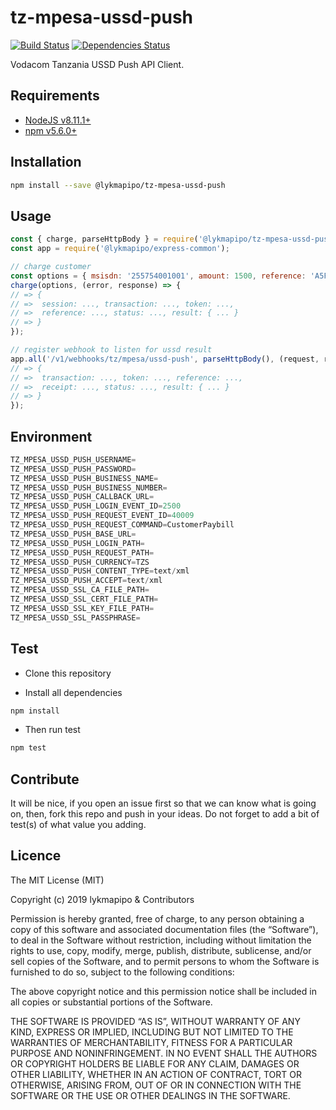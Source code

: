 # tz-mpesa-ussd-push

[![Build Status](https://travis-ci.org/lykmapipo/tz-mpesa-ussd-push.svg?branch=master)](https://travis-ci.org/lykmapipo/tz-mpesa-ussd-push)
[![Dependencies Status](https://david-dm.org/lykmapipo/tz-mpesa-ussd-push.svg?style=flat-square)](https://david-dm.org/lykmapipo/tz-mpesa-ussd-push)

Vodacom Tanzania USSD Push API Client.

## Requirements

- [NodeJS v8.11.1+](https://nodejs.org)
- [npm v5.6.0+](https://www.npmjs.com/)

## Installation

```sh
npm install --save @lykmapipo/tz-mpesa-ussd-push
```

## Usage
```js
const { charge, parseHttpBody } = require('@lykmapipo/tz-mpesa-ussd-push');
const app = require('@lykmapipo/express-common');

// charge customer
const options = { msisdn: '255754001001', amount: 1500, reference: 'A5FK3170' };
charge(options, (error, response) => { 
// => { 
// =>  session: ..., transaction: ..., token: ..., 
// =>  reference: ..., status: ..., result: { ... } 
// => }
});

// register webhook to listen for ussd result
app.all('/v1/webhooks/tz/mpesa/ussd-push', parseHttpBody(), (request, response, next) => {
// => { 
// =>  transaction: ..., token: ..., reference: ..., 
// =>  receipt: ..., status: ..., result: { ... } 
// => }
});
```

## Environment
```js
TZ_MPESA_USSD_PUSH_USERNAME=
TZ_MPESA_USSD_PUSH_PASSWORD=
TZ_MPESA_USSD_PUSH_BUSINESS_NAME=
TZ_MPESA_USSD_PUSH_BUSINESS_NUMBER=
TZ_MPESA_USSD_PUSH_CALLBACK_URL=
TZ_MPESA_USSD_PUSH_LOGIN_EVENT_ID=2500
TZ_MPESA_USSD_PUSH_REQUEST_EVENT_ID=40009
TZ_MPESA_USSD_PUSH_REQUEST_COMMAND=CustomerPaybill
TZ_MPESA_USSD_PUSH_BASE_URL=
TZ_MPESA_USSD_PUSH_LOGIN_PATH=
TZ_MPESA_USSD_PUSH_REQUEST_PATH=
TZ_MPESA_USSD_PUSH_CURRENCY=TZS
TZ_MPESA_USSD_PUSH_CONTENT_TYPE=text/xml
TZ_MPESA_USSD_PUSH_ACCEPT=text/xml
TZ_MPESA_USSD_SSL_CA_FILE_PATH=
TZ_MPESA_USSD_SSL_CERT_FILE_PATH=
TZ_MPESA_USSD_SSL_KEY_FILE_PATH=
TZ_MPESA_USSD_SSL_PASSPHRASE=
```

## Test

- Clone this repository

- Install all dependencies

```sh
npm install
```

- Then run test

```sh
npm test
```

## Contribute

It will be nice, if you open an issue first so that we can know what is going on, then, fork this repo and push in your ideas. Do not forget to add a bit of test(s) of what value you adding.

## Licence

The MIT License (MIT)

Copyright (c) 2019 lykmapipo & Contributors

Permission is hereby granted, free of charge, to any person obtaining a copy of this software and associated documentation files (the “Software”), to deal in the Software without restriction, including without limitation the rights to use, copy, modify, merge, publish, distribute, sublicense, and/or sell copies of the Software, and to permit persons to whom the Software is furnished to do so, subject to the following conditions:

The above copyright notice and this permission notice shall be included in all copies or substantial portions of the Software.

THE SOFTWARE IS PROVIDED “AS IS”, WITHOUT WARRANTY OF ANY KIND, EXPRESS OR IMPLIED, INCLUDING BUT NOT LIMITED TO THE WARRANTIES OF MERCHANTABILITY, FITNESS FOR A PARTICULAR PURPOSE AND NONINFRINGEMENT. IN NO EVENT SHALL THE AUTHORS OR COPYRIGHT HOLDERS BE LIABLE FOR ANY CLAIM, DAMAGES OR OTHER LIABILITY, WHETHER IN AN ACTION OF CONTRACT, TORT OR OTHERWISE, ARISING FROM, OUT OF OR IN CONNECTION WITH THE SOFTWARE OR THE USE OR OTHER DEALINGS IN THE SOFTWARE.

